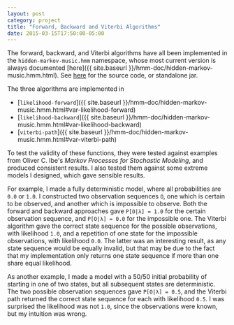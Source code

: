 ```yaml
---
layout: post
category: project
title: "Forward, Backward and Viterbi Algorithms"
date: 2015-03-15T17:50:00-05:00
---
```


The forward, backward, and Viterbi algorithms have all been implemented in the
`hidden-markov-music.hmm` namespace, whose most current version is always
documented [here]({{ site.baseurl }}/hmm-doc/hidden-markov-music.hmm.html).
See [here](https://github.com/dwysocki/hidden-markov-music/releases/tag/v0.1.0)
for the source code, or standalone jar.

The three algorithms are implemented in

- [`likelihood-forward`]({{ site.baseurl }}/hmm-doc/hidden-markov-music.hmm.html#var-likelihood-forward)
- [`likelihood-backward`]({{ site.baseurl }}/hmm-doc/hidden-markov-music.hmm.html#var-likelihood-backward)
- [`viterbi-path`]({{ site.baseurl }}/hmm-doc/hidden-markov-music.hmm.html#var-viterbi-path)

To test the validity of these functions, they were tested against examples from
Oliver C. Ibe's *Markov Processes for Stochastic Modeling*, and produced
consistent results. I also tested them against some extreme models I designed,
which gave sensible results.

For example, I made a fully deterministic model,
where all probabilities are `0.0` or `1.0`. I constructed two observation
sequences `O`, one which is certain to be observed, and another which is
impossible to observe. Both the forward and backward approaches gave
`P[O|λ] = 1.0` for the certain observation sequence, and `P[O|λ] = 0.0` for the
impossible one. The Viterbi algorithm gave the correct state sequence for the
possible observations, with likelihood `1.0`, and a repetition of one state
for the impossible observations, with likelihood `0.0`. The latter was an
interesting result, as any state sequence would be equally invalid, but that
may be due to the fact that my implementation only returns one state sequence
if more than one share equal likelihood.

As another example, I made a model with a 50/50 initial probability of starting
in one of two states, but all subsequent states are deterministic. The two
possible observation sequences gave `P[O|λ] = 0.5`, and the Viterbi path
returned the correct state sequence for each with likelihood `0.5`. I was
surprised the likelihood was not `1.0`, since the observations were known, but
my intuition was wrong.

